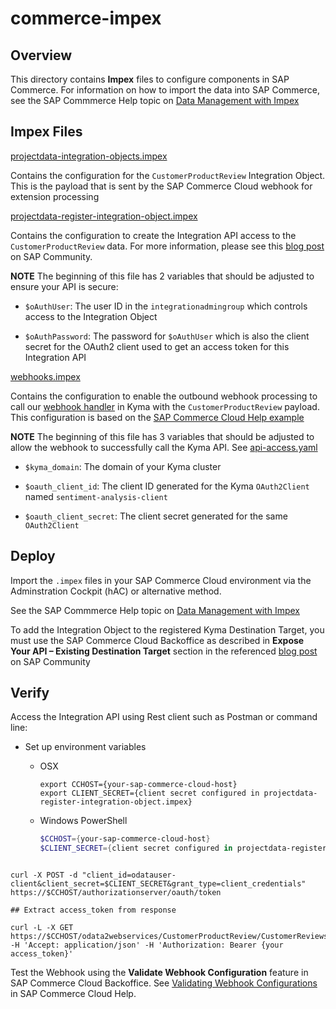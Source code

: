 # commerce-impex

## Overview

This directory contains **Impex** files to configure components in SAP Commerce. For information on how to import the data into SAP Commerce, see the SAP Commmerce Help topic on  [Data Management with Impex](https://help.sap.com/docs/SAP_COMMERCE/d0224eca81e249cb821f2cdf45a82ace/1b6dd3451fc04c3aa8e95937e9ef2471.html?q=impex)

## Impex Files

[projectdata-integration-objects.impex](projectdata-integration-objects.impex)

Contains the configuration for the `CustomerProductReview` Integration Object.  This is the payload that is sent by the SAP Commerce Cloud webhook for extension processing

[projectdata-register-integration-object.impex](projectdata-register-integration-object.impex)

Contains the configuration to create the Integration API access to the `CustomerProductReview` data.  For more information, please see this [blog post](https://blogs.sap.com/2022/10/14/commerce-cloud-exposing-integration-apis-to-sap-btp-kyma-runtime-with-oauth2/) on SAP Community.

**NOTE** The beginning of this file has 2 variables that should be adjusted to ensure your API is secure:
- `$oAuthUser`: The user ID in the `integrationadmingroup` which controls access to the Integration Object

- `$oAuthPassword`: The password for `$oAuthUser` which is also the client secret for the OAuth2 client used to get an access token for this Integration API

[webhooks.impex](webhooks.impex)


Contains the configuration to enable the outbound webhook processing to call our [webhook handler](../lambdas/customer-review-webhook/) in Kyma with the `CustomerProductReview` payload.  This configuration is based on the [SAP Commerce Cloud Help example](https://help.sap.com/docs/SAP_COMMERCE/50c996852b32456c96d3161a95544cdb/711e753f2fb546c5b88ed6c3b8dfb116.html)

**NOTE** The beginning of this file has 3 variables that should be adjusted to allow the webhook to successfully call the Kyma API. See [api-access.yaml](../lambdas/customer-review-webhook/k8s/api-access.yaml)

- `$kyma_domain`: The domain of your Kyma cluster

- `$oauth_client_id`: The client ID generated for the Kyma `OAuth2Client` named `sentiment-analysis-client` 

- `$oauth_client_secret`: The client secret generated for the same `OAuth2Client`


## Deploy

Import the `.impex` files in your SAP Commerce Cloud environment via the Adminstration Cockpit (hAC) or alternative method.

See the SAP Commmerce Help topic on  [Data Management with Impex](https://help.sap.com/docs/SAP_COMMERCE/d0224eca81e249cb821f2cdf45a82ace/1b6dd3451fc04c3aa8e95937e9ef2471.html?q=impex)

To add the Integration Object to the registered Kyma Destination Target, you must use the SAP Commerce Cloud Backoffice as described in **Expose Your API – Existing Destination Target** section in the referenced [blog post](https://blogs.sap.com/2022/10/14/commerce-cloud-exposing-integration-apis-to-sap-btp-kyma-runtime-with-oauth2/) on SAP Community

## Verify

Access the Integration API using Rest client such as Postman or command line:


* Set up environment variables

  * OSX

    ```shell script
    export CCHOST={your-sap-commerce-cloud-host}
    export CLIENT_SECRET={client secret configured in projectdata-register-integration-object.impex}
    ```

  * Windows PowerShell

    ```powershell
    $CCHOST={your-sap-commerce-cloud-host}
    $CLIENT_SECRET={client secret configured in projectdata-register-integration-object.impex}
    ```


```

curl -X POST -d "client_id=odatauser-client&client_secret=$CLIENT_SECRET&grant_type=client_credentials" https://$CCHOST/authorizationserver/oauth/token

## Extract access_token from response

curl -L -X GET https://$CCHOST/odata2webservices/CustomerProductReview/CustomerReviews -H 'Accept: application/json' -H 'Authorization: Bearer {your access_token}'
```

Test the Webhook using the **Validate Webhook Configuration** feature in SAP Commerce Cloud Backoffice. See [Validating Webhook Configurations](https://help.sap.com/docs/SAP_COMMERCE/50c996852b32456c96d3161a95544cdb/4a9ca4a5e2984375bc7d0b600dc26c47.html) in SAP Commerce Cloud Help.